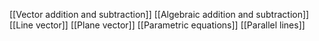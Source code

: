 [[Vector addition and subtraction]]
[[Algebraic addition and subtraction]]
[[Line vector]]
[[Plane vector]]
[[Parametric equations]]
[[Parallel lines]]